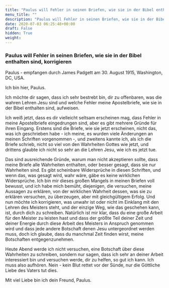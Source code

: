 ```yaml
---
title: "Paulus will Fehler in seinen Briefen, wie sie in der Bibel enthalten sind, korrigieren"
menu_title: ""
description: "Paulus will Fehler in seinen Briefen, wie sie in der Bibel enthalten sind, korrigieren"
date: 2020-07-03 06:25:48+00:00
draft: False
hidden: True
weight:
---
```

### Paulus will Fehler in seinen Briefen, wie sie in der Bibel enthalten sind, korrigieren

Paulus - empfangen durch James Padgett am 30. August 1915, Washington, DC, USA.

Ich bin hier, Paulus.

Ich möchte dir sagen, dass ich sehr bestrebt bin, dir zu offenbaren, was die wahren Lehren Jesu sind und welche Fehler meine Apostelbriefe, wie sie in der Bibel enthalten sind, aufweisen.

Ich weiß jetzt, dass es dir vielleicht seltsam erscheinen mag, dass Fehler in meine Apostelbriefe eingedrungen sind, aber es gibt mehrere Gründe für ihren Eingang. Erstens sind die Briefe, wie sie jetzt erscheinen, nicht das, was ich geschrieben habe - ich meine, es wurden viele Änderungen an meinen Schriften vorgenommen -, und zweitens kannte ich, als ich die Briefe schrieb, nicht so viel von den Wahrheiten Gottes wie jetzt, und drittens glaubte ich nicht so sehr an die Lehren Jesu, wie ich es jetzt tue.

Das sind ausreichende Gründe, warum man nicht akzeptieren sollte, dass meine Briefe alle Wahrheiten enthalten, oder besser gesagt, dass sie nur Wahrheiten sind. Es gibt scheinbare Widersprüche in diesen Schriften, und wenn das, was gesagt wird, wahr wäre, gäbe es keine wirklichen Widersprüche. Ich bin mir dieses großen Mangels in meinen Briefen voll bewusst, und ich habe mich bemüht, diejenigen, die versuchen, meine Aussagen zu erklären, von der wirklichen Wahrheit dessen, was sie zu erklären versuchen, zu überzeugen, aber mit gleichgültigem Erfolg. Und nun möchte ich korrigieren, was unwahr ist oder nicht im Einklang mit den Lehren des Meisters steht, und der einzige Weg, wie das geschehen kann, ist, durch dich zu schreiben. Natürlich ist mir klar, dass du eine große Arbeit für den Meister zu leisten hast und dass der größte Teil deiner Zeit und deiner Energie durch diese Arbeit des Meisters in Anspruch genommen wird und dass jede andere Botschaft denen Jesu untergeordnet werden muss, doch ich glaube, dass du manchmal Zeit finden wirst, meine Botschaften entgegenzunehmen.

Heute Abend werde ich nicht versuchen, eine Botschaft über diese Wahrheiten zu schreiben, sondern nur sagen, dass ich sehr an deiner Arbeit interessiert bin und versuchen werde, dir zu helfen, so gut ich kann. Ich muss also aufhören. Nein - kein Blut rettet vor der Sünde, nur die Göttliche Liebe des Vaters tut dies.

Mit viel Liebe bin ich dein Freund, Paulus.
